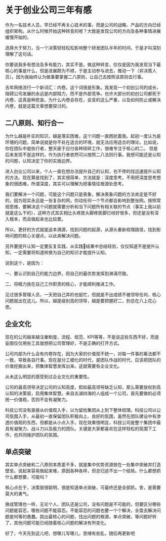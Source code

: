 # 关于创业公司三年有感

作为一名技术人员，早已经不再关心技术的事，而是公司的战略、产品的方向已经组织架构。从什么时候开始这种转变的呢？大致是发现公司的方向及各种事情进展缓慢开始的。

选择大于努力，当一个决策轻轻松松影响整个研发团队半年的时间，于是才叫深刻理解了这句话。

你要说我多有想法及多有能力，其实不是。做这种转变，仅仅是因为我发现当下最核心的事是什么，但是进展颇为不顺，于是主动参与进去，推动一下（非决策人员）。因为我始终认为做事要掌握二八原则，让自己去按照该原则去行事。

去年网络流行一个新词汇：内卷。这个词很是形象。我发现一个初创公司的成长，阻碍公司发展的永远是内部阻力，而不是外部竞争。也许大部分的初创公司都死于内卷，这真是种悲哀。为什么内卷会存在，会变的这么严重，以及如何防止或解决内卷，就是这篇文章想要探讨的。

## 二八原则、知行合一

为什么越是朴实的知识，越是落实困难，这个问题一直困扰着我。起初一度认为是环境的问题，简单说就是你不处在适合的环境，就无法应用适合的理论。比如说，你在团队中是执行者，整天疲于应付各种琐碎工作，很难专注于核心的二。
但是后来发现不是这样的，作为执行者依然可以按照二八法则行事。我想可能还是认知的问题，认知决定了你的实施边界。

进入创业公司以来，个人一直在想办法提升自己的认知，也不停的找迅速提升认知的方法。现在算是找到了，其实很简单，方法就是：深度思考。不用把深度思考想象的很困难，所谓深度，其实可以理解为把事情往根源处思考。

我们要解决一个问题，可能这个问题只是表象，解决表象问题的方法肯定是不好的，因为现实永远是一张复杂的网，你动任何一个节点都会影响到整张网。按照常规思维，要解决这个问题就需要分析和当下问题所有相关联的节点（事实上我以前就是这么干的），这种方式其实相比头疼医头脚疼医脚已经好很多，但还是没有深入根本，而且做起来也比较累。

所以，更好的方式就是追本溯源，找到问题的起源，从源头重新梳理路径，找到影响问题的核心关键点，以此来解决问题。

另外要提升认知一定要反复实践，从实践结果中总结经验，仅仅知道不是提升认知，一定需要将知道转换为自己的知识才能提升认知。

说到这个，是因为：

一、要认识到自己的能力边界，将自己的最优势发挥到淋漓尽致。

二、将精力放在自己工作职责的核心，才能顺利推进工作。

见过很多管理人员，一天把自己弄的也挺忙，但就是不出成绩不被领导任何，核心问题就出在这儿。所以，越是级别高的领导，越是要把握好二，别总在八上花心思。

## 企业文化

现在的公司越来越注重制度、流程、规范、KPI等等，不是说这些东西不好，而是妄图仅仅用些工具就想把公司管理好，不是正确的打开方式。

公司内部为什么会有内卷存在，因为大家的价值观不统一，对每一件事的看法都不一致，导致各自行事。现在是分工细化的时代，是团队作战的时代，应该把团队的价值挖掘出来，把集体智慧发挥出来。这就需要有企业文化。

从未这么明显的感受到过企业文化的重要性。

公司的最高领导决定公司的认知高度，假如最高领导缺乏认知，那么需要放权到高认知的决策层，启用集体智慧。来自五湖四海的人组成一个公司，首先要做的必须统一价值观，否则不会有凝聚力。

科技公司没有直接从价值观入手，以为留给集团从上到下整体梳理。科技公司以公司氛围入手，从最初一直保留团队积极向上、良好的氛围，虽然在团队建设中有渗透价值观的东西，但都是从小点入手。现在效果很明显，科技公司是整个集团中最具有凝聚力、战斗力以及能力的团队。关键是大家都喜欢在这样轻松的氛围下工作，也共同维护团队的氛围。

## 单点突破

其实单点突破和二八原则本质差不多，就是集中优势资源放在一处集中突破并打造壁垒。说起来容易做起来难，原因各种各样，但总归逃不出一个结局。什么都想抓什么都想要，可能吗？

核心点在于，决策层很聪明，很是知道单点突破，可最终还是全部抓。舍，是需要莫大的勇气。

换成管理也一样，无论个人、团队还是公司，没有问题是不可能的，但要区分哪些问题能容忍，哪些问题不能容忍。不能容忍的问题也要一个个解决，全盘去解决问题是何等的愚蠢。挑出最核心的问题，找出问题的根源，单点突破，等问题好转了，其他问题可能已经随着核心问题的解决有所变化。

好了，今天先到这儿吧，想哪儿写哪儿，思绪有些乱，随后再更新吧


